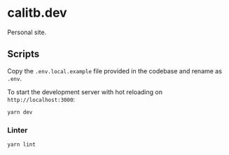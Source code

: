 # calitb.dev

Personal site.

## Scripts

Copy the `.env.local.example` file provided in the codebase and rename as `.env`.

To start the development server with hot reloading on `http://localhost:3000`:

```bash
yarn dev
```

### Linter

```bash
yarn lint
```
